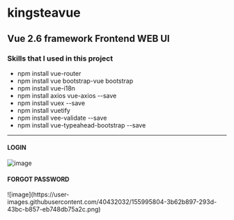 # kingsteavue


<H2> Vue 2.6 framework Frontend WEB UI</H2>


<H3>Skills that I used in this project</H3>

<ul>
  <li>
    npm install vue-router
  </li>
    <li>
    npm install vue bootstrap-vue bootstrap
  </li>
    <li>
    npm install vue-i18n
  </li>
  <li>
    npm install axios vue-axios --save
  </li>  
  <li>
    npm install vuex --save
  </li>
  <li>
    npm install vuetify
  </li>
  <li>
    npm install vee-validate --save
  </li>
  <li>
    npm install vue-typeahead-bootstrap --save
  </li>
</ul>

<HR>
  
<H4>LOGIN</H4>
  
![image](https://user-images.githubusercontent.com/40432032/155995707-37d3cde8-26fc-469e-af82-bf2cd9ceaf3e.png)
  
<H4>FORGOT PASSWORD</H4>
![image](https://user-images.githubusercontent.com/40432032/155995804-3b62b897-293d-43bc-b857-eb748db75a2c.png)


